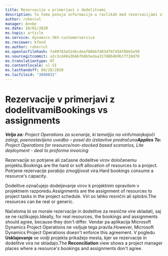 ```yaml
---
title: Rezervacije v primerjavi z dodelitvami
description: Ta tema ponuja informacije o razlikah med rezervacijami virov in dodeljevanjem virov.
author: ruhercul
manager: Annbe
ms.date: 10/01/2020
ms.topic: article
ms.service: dynamics-365-customerservice
ms.reviewer: kfend
ms.author: ruhercul
ms.openlocfilehash: fa99783e52dbcdeaf80bbfd03df0f458f86b5e99
ms.sourcegitcommit: a2c3cd49a3b667b8b5edaa31788b4b9b1f728d78
ms.translationtype: HT
ms.contentlocale: sl-SI
ms.lasthandoff: 09/28/2020
ms.locfileid: "3896031"
---
```

# <a name="bookings-vs-assignments"></a><span data-ttu-id="9d970-103">Rezervacije v primerjavi z dodelitvami</span><span class="sxs-lookup"><span data-stu-id="9d970-103">Bookings vs assignments</span></span>

<span data-ttu-id="9d970-104">_**Velja za:** Project Operations za scenarije, ki temeljijo na virih/manjkajoči zalogi, poenostavljeno uvedbo – posel do izstavitve predračuna_</span><span class="sxs-lookup"><span data-stu-id="9d970-104">_**Applies To:** Project Operations for resource/non-stocked based scenarios, Lite deployment - deal to proforma invoicing_</span></span>

<span data-ttu-id="9d970-105">Rezervacije so potrjene ali začasne dodelitve virov določenemu projektu.</span><span class="sxs-lookup"><span data-stu-id="9d970-105">Bookings are the hard or soft allocation of resources to a project.</span></span> <span data-ttu-id="9d970-106">Potrjene rezervacije porabijo zmogljivost vira.</span><span class="sxs-lookup"><span data-stu-id="9d970-106">Hard bookings consume a resource's capacity.</span></span> 

<span data-ttu-id="9d970-107">Dodelitve označujejo dodeljevanje virov k projektnim opravilom v projektnem razporedu.</span><span class="sxs-lookup"><span data-stu-id="9d970-107">Assignments are the assignment of resources to project tasks in the project schedule.</span></span> <span data-ttu-id="9d970-108">Viri so lahko resnični ali splošni.</span><span class="sxs-lookup"><span data-stu-id="9d970-108">The resources can be real or generic.</span></span> 

<span data-ttu-id="9d970-109">Načeloma bi se morale rezervacije in dodelitve za resnične vire skladati, saj se ne razlikujejo.</span><span class="sxs-lookup"><span data-stu-id="9d970-109">Ideally, for real resources, the bookings and assignments should agree, because they don't differ.</span></span> <span data-ttu-id="9d970-110">Vendar pa aplikacija Microsoft Dynamics Project Operations ne vsiljuje tega pravila.</span><span class="sxs-lookup"><span data-stu-id="9d970-110">However, Microsoft Dynamics Project Operations doesn't enforce this agreement.</span></span> <span data-ttu-id="9d970-111">V pogledu **Usklajevanje** se vodji projekta prikažejo mesta, kjer se rezervacije in dodelitve vira ne skladajo.</span><span class="sxs-lookup"><span data-stu-id="9d970-111">The **Reconciliation** view shows a project manager places where a resource's bookings and assignments don't agree.</span></span>
